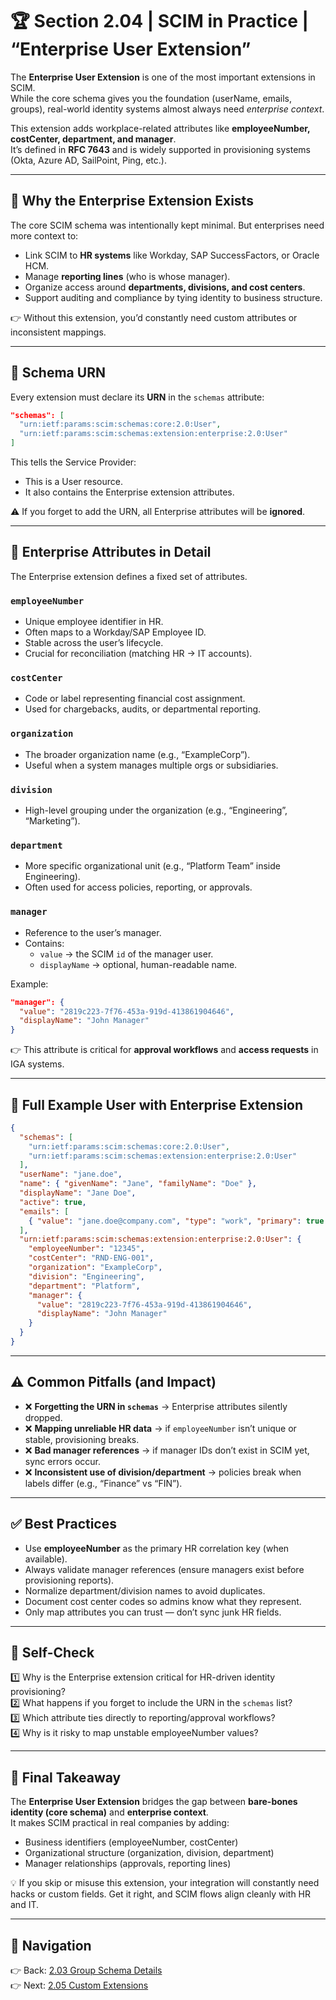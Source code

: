 # 🏆 Section 2.04 | SCIM in Practice | “Enterprise User Extension”

The **Enterprise User Extension** is one of the most important extensions in SCIM.  
While the core schema gives you the foundation (userName, emails, groups), real-world identity systems almost always need *enterprise context*.  

This extension adds workplace-related attributes like **employeeNumber, costCenter, department, and manager**.  
It’s defined in **RFC 7643** and is widely supported in provisioning systems (Okta, Azure AD, SailPoint, Ping, etc.).  

---

## 📖 Why the Enterprise Extension Exists  

The core SCIM schema was intentionally kept minimal. But enterprises need more context to:  
- Link SCIM to **HR systems** like Workday, SAP SuccessFactors, or Oracle HCM.  
- Manage **reporting lines** (who is whose manager).  
- Organize access around **departments, divisions, and cost centers**.  
- Support auditing and compliance by tying identity to business structure.  

👉 Without this extension, you’d constantly need custom attributes or inconsistent mappings.  

---

## 🧩 Schema URN  

Every extension must declare its **URN** in the `schemas` attribute:  

```json
"schemas": [
  "urn:ietf:params:scim:schemas:core:2.0:User",
  "urn:ietf:params:scim:schemas:extension:enterprise:2.0:User"
]
```

This tells the Service Provider:  
- This is a User resource.  
- It also contains the Enterprise extension attributes.  

⚠️ If you forget to add the URN, all Enterprise attributes will be **ignored**.  

---

## 🧩 Enterprise Attributes in Detail  

The Enterprise extension defines a fixed set of attributes.  

### `employeeNumber`  
- Unique employee identifier in HR.  
- Often maps to a Workday/SAP Employee ID.  
- Stable across the user’s lifecycle.  
- Crucial for reconciliation (matching HR → IT accounts).  

### `costCenter`  
- Code or label representing financial cost assignment.  
- Used for chargebacks, audits, or departmental reporting.  

### `organization`  
- The broader organization name (e.g., “ExampleCorp”).  
- Useful when a system manages multiple orgs or subsidiaries.  

### `division`  
- High-level grouping under the organization (e.g., “Engineering”, “Marketing”).  

### `department`  
- More specific organizational unit (e.g., “Platform Team” inside Engineering).  
- Often used for access policies, reporting, or approvals.  

### `manager`  
- Reference to the user’s manager.  
- Contains:  
  - `value` → the SCIM `id` of the manager user.  
  - `displayName` → optional, human-readable name.  

Example:  

```json
"manager": {
  "value": "2819c223-7f76-453a-919d-413861904646",
  "displayName": "John Manager"
}
```

👉 This attribute is critical for **approval workflows** and **access requests** in IGA systems.  

---

## 🧪 Full Example User with Enterprise Extension  

```json
{
  "schemas": [
    "urn:ietf:params:scim:schemas:core:2.0:User",
    "urn:ietf:params:scim:schemas:extension:enterprise:2.0:User"
  ],
  "userName": "jane.doe",
  "name": { "givenName": "Jane", "familyName": "Doe" },
  "displayName": "Jane Doe",
  "active": true,
  "emails": [
    { "value": "jane.doe@company.com", "type": "work", "primary": true }
  ],
  "urn:ietf:params:scim:schemas:extension:enterprise:2.0:User": {
    "employeeNumber": "12345",
    "costCenter": "RND-ENG-001",
    "organization": "ExampleCorp",
    "division": "Engineering",
    "department": "Platform",
    "manager": {
      "value": "2819c223-7f76-453a-919d-413861904646",
      "displayName": "John Manager"
    }
  }
}
```

---

## ⚠️ Common Pitfalls (and Impact)  

- ❌ **Forgetting the URN in `schemas`** → Enterprise attributes silently dropped.  
- ❌ **Mapping unreliable HR data** → if `employeeNumber` isn’t unique or stable, provisioning breaks.  
- ❌ **Bad manager references** → if manager IDs don’t exist in SCIM yet, sync errors occur.  
- ❌ **Inconsistent use of division/department** → policies break when labels differ (e.g., “Finance” vs “FIN”).  

---

## ✅ Best Practices  

- Use **employeeNumber** as the primary HR correlation key (when available).  
- Always validate manager references (ensure managers exist before provisioning reports).  
- Normalize department/division names to avoid duplicates.  
- Document cost center codes so admins know what they represent.  
- Only map attributes you can trust — don’t sync junk HR fields.  

---

## 📝 Self-Check  

1️⃣ Why is the Enterprise extension critical for HR-driven identity provisioning?  
2️⃣ What happens if you forget to include the URN in the `schemas` list?  
3️⃣ Which attribute ties directly to reporting/approval workflows?  
4️⃣ Why is it risky to map unstable employeeNumber values?  

---

## 🎯 Final Takeaway  

The **Enterprise User Extension** bridges the gap between **bare-bones identity (core schema)** and **enterprise context**.  
It makes SCIM practical in real companies by adding:  
- Business identifiers (employeeNumber, costCenter)  
- Organizational structure (organization, division, department)  
- Manager relationships (approvals, reporting lines)  

💡 If you skip or misuse this extension, your integration will constantly need hacks or custom fields. Get it right, and SCIM flows align cleanly with HR and IT.  

---

## 🔗 Navigation  

👉 Back: [2.03 Group Schema Details](2.03-group-schema.md)  
👉 Next: [2.05 Custom Extensions](2.05-custom-extensions.md)  
